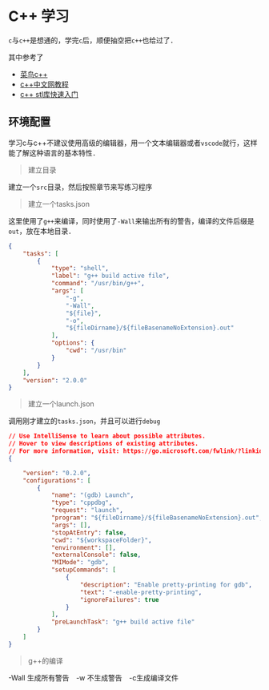 # C++ 学习

`c`与`c++`是想通的，学完`c`后，顺便抽空把`c++`也给过了．

其中参考了

* [菜鸟c++](https://www.runoob.com/cplusplus/cpp-tutorial.html)
* [c++中文网教程](http://c.biancheng.net/cplus/)
* [c++ stl库快速入门](http://c.biancheng.net/stl/)



## 环境配置

学习c与c++不建议使用高级的编辑器，用一个文本编辑器或者`vscode`就行，这样能了解这种语言的基本特性．

> 建立目录

建立一个`src`目录，然后按照章节来写练习程序

> 建立一个tasks.json

这里使用了`g++`来编译，同时使用了`-Wall`来输出所有的警告，编译的文件后缀是`out`，放在本地目录．

```json
{
    "tasks": [
        {
            "type": "shell",
            "label": "g++ build active file",
            "command": "/usr/bin/g++",
            "args": [
                "-g",
                "-Wall",
                "${file}",
                "-o",
                "${fileDirname}/${fileBasenameNoExtension}.out"
            ],
            "options": {
                "cwd": "/usr/bin"
            }
        }
    ],
    "version": "2.0.0"
}
```



> 建立一个launch.json

调用刚才建立的`tasks.json`，并且可以进行`debug`

```json
// Use IntelliSense to learn about possible attributes.
// Hover to view descriptions of existing attributes.
// For more information, visit: https://go.microsoft.com/fwlink/?linkid=830387
{

    "version": "0.2.0",
    "configurations": [
        {
            "name": "(gdb) Launch",
            "type": "cppdbg",
            "request": "launch",
            "program": "${fileDirname}/${fileBasenameNoExtension}.out",
            "args": [],
            "stopAtEntry": false,
            "cwd": "${workspaceFolder}",
            "environment": [],
            "externalConsole": false,
            "MIMode": "gdb",
            "setupCommands": [
                {
                    "description": "Enable pretty-printing for gdb",
                    "text": "-enable-pretty-printing",
                    "ignoreFailures": true
                }
            ],
            "preLaunchTask": "g++ build active file"
        }
    ]
}
```



> g++的编译

-Wall 生成所有警告　-w 不生成警告　-c生成编译文件





